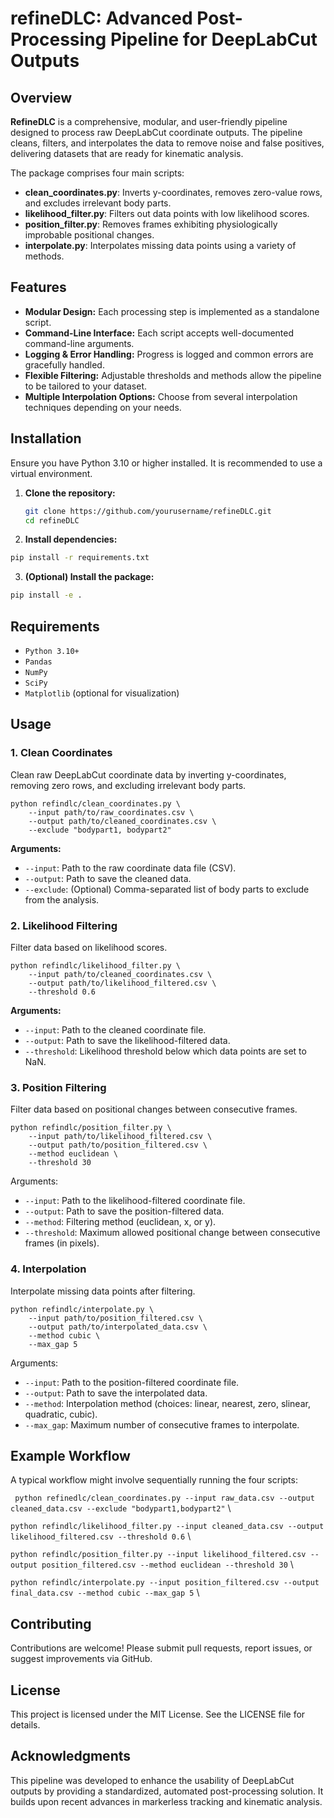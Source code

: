 # refineDLC: Advanced Post-Processing Pipeline for DeepLabCut Outputs

## Overview
**RefineDLC** is a comprehensive, modular, and user-friendly pipeline designed to process raw DeepLabCut coordinate outputs. The pipeline cleans, filters, and interpolates the data to remove noise and false positives, delivering datasets that are ready for kinematic analysis.

The package comprises four main scripts:
- **clean_coordinates.py**: Inverts y-coordinates, removes zero-value rows, and excludes irrelevant body parts.
- **likelihood_filter.py**: Filters out data points with low likelihood scores.
- **position_filter.py**: Removes frames exhibiting physiologically improbable positional changes.
- **interpolate.py**: Interpolates missing data points using a variety of methods.

## Features
- **Modular Design:** Each processing step is implemented as a standalone script.
- **Command-Line Interface:** Each script accepts well-documented command-line arguments.
- **Logging & Error Handling:** Progress is logged and common errors are gracefully handled.
- **Flexible Filtering:** Adjustable thresholds and methods allow the pipeline to be tailored to your dataset.
- **Multiple Interpolation Options:** Choose from several interpolation techniques depending on your needs.

## Installation
Ensure you have Python 3.10 or higher installed. It is recommended to use a virtual environment.

1. **Clone the repository:**
   ```bash
   git clone https://github.com/yourusername/refineDLC.git
   cd refineDLC
   ```

2.	**Install dependencies:**
  ```bash
  pip install -r requirements.txt
  ```

3.	**(Optional) Install the package:**
  ```bash
  pip install -e .
```



## Requirements
- `Python 3.10+`
- `Pandas`
- `NumPy`
- `SciPy`
- `Matplotlib` (optional for visualization)


## Usage

### 1. Clean Coordinates

Clean raw DeepLabCut coordinate data by inverting y-coordinates, removing zero rows, and excluding irrelevant body parts.

```
python refindlc/clean_coordinates.py \
    --input path/to/raw_coordinates.csv \
    --output path/to/cleaned_coordinates.csv \
    --exclude "bodypart1, bodypart2"
```

**Arguments:**
- `--input`: Path to the raw coordinate data file (CSV).
- `--output`: Path to save the cleaned data.
- `--exclude`: (Optional) Comma-separated list of body parts to exclude from the analysis.

### 2. Likelihood Filtering

Filter data based on likelihood scores.

```
python refindlc/likelihood_filter.py \
    --input path/to/cleaned_coordinates.csv \
    --output path/to/likelihood_filtered.csv \
    --threshold 0.6
```

**Arguments:**
- `--input`: Path to the cleaned coordinate file.
- `--output`: Path to save the likelihood-filtered data.
- `--threshold`: Likelihood threshold below which data points are set to NaN.

### 3. Position Filtering

Filter data based on positional changes between consecutive frames.

```
python refindlc/position_filter.py \
    --input path/to/likelihood_filtered.csv \
    --output path/to/position_filtered.csv \
    --method euclidean \
    --threshold 30
```

Arguments:
- `--input`: Path to the likelihood-filtered coordinate file.
- `--output`: Path to save the position-filtered data.
- `--method`: Filtering method (euclidean, x, or y).
- `--threshold`: Maximum allowed positional change between consecutive frames (in pixels).

### 4. Interpolation

Interpolate missing data points after filtering.

```
python refindlc/interpolate.py \
    --input path/to/position_filtered.csv \
    --output path/to/interpolated_data.csv \
    --method cubic \
    --max_gap 5
```

Arguments:
- `--input`: Path to the position-filtered coordinate file.
- `--output`: Path to save the interpolated data.
- `--method`: Interpolation method (choices: linear, nearest, zero, slinear, quadratic, cubic).
- `--max_gap`: Maximum number of consecutive frames to interpolate.

## Example Workflow

A typical workflow might involve sequentially running the four scripts:

` python refinedlc/clean_coordinates.py --input raw_data.csv --output cleaned_data.csv --exclude "bodypart1,bodypart2"` \

` python refindlc/likelihood_filter.py --input cleaned_data.csv --output likelihood_filtered.csv --threshold 0.6 ` \

` python refindlc/position_filter.py --input likelihood_filtered.csv --output position_filtered.csv --method euclidean --threshold 30 ` \

` python refindlc/interpolate.py --input position_filtered.csv --output final_data.csv --method cubic --max_gap 5 ` \


## Contributing

Contributions are welcome! Please submit pull requests, report issues, or suggest improvements via GitHub.

## License

This project is licensed under the MIT License. See the LICENSE file for details.

## Acknowledgments

This pipeline was developed to enhance the usability of DeepLabCut outputs by providing a standardized, automated post-processing solution. It builds upon recent advances in markerless tracking and kinematic analysis.
